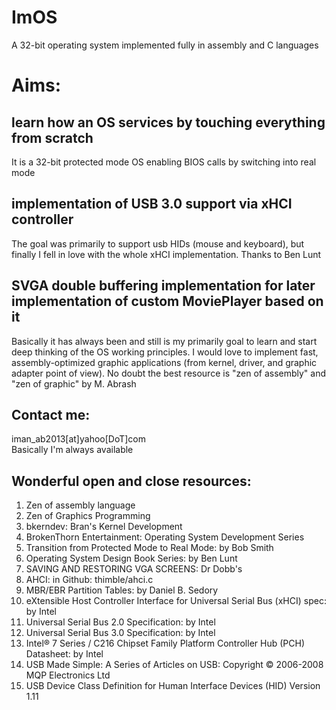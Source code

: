 # ImOS
A 32-bit operating system implemented fully in assembly and C languages

# Aims:
## learn how an OS services by touching everything from scratch
It is a 32-bit protected mode OS enabling BIOS calls by switching into real mode
## implementation of USB 3.0 support via xHCI controller
The goal was primarily to support usb HIDs (mouse and keyboard), but finally I fell in love with the whole xHCI implementation.
 Thanks to Ben Lunt
## SVGA double buffering implementation for later implementation of custom MoviePlayer based on it
Basically it has always been and still is my primarily goal to learn and start deep thinking of the OS working principles. 
I would love to implement fast, assembly-optimized graphic applications (from kernel, driver, and graphic adapter point of view). No doubt the best resource is "zen of assembly" and "zen of graphic" by M. Abrash
## Contact me:
iman_ab2013[at]yahoo[DoT]com<br/>Basically I'm always available
## Wonderful open and close resources:
1. Zen of assembly language<br/>
2. Zen of Graphics Programming<br/>
3. bkerndev: Bran's Kernel Development<br/>
4. BrokenThorn Entertainment: Operating System Development Series<br/>
5. Transition from Protected Mode to Real Mode: by Bob Smith<br/>
6. Operating System Design Book Series: by Ben Lunt<br/>
7. SAVING AND RESTORING VGA SCREENS: Dr Dobb's<br/>
8. AHCI: in Github: thimble/ahci.c<br/>
9. MBR/EBR Partition Tables: by Daniel B. Sedory<br/>
10. eXtensible Host Controller Interface for Universal Serial Bus (xHCI) spec: by Intel<br/>
11. Universal Serial Bus 2.0 Specification: by Intel<br/>
12. Universal Serial Bus 3.0 Specification: by Intel<br/>
13. Intel® 7 Series / C216 Chipset Family Platform Controller Hub (PCH) Datasheet: by Intel<br/>
14. USB Made Simple: A Series of Articles on USB: Copyright © 2006-2008 MQP Electronics Ltd<br/>
15. USB Device Class Definition for Human Interface Devices (HID) Version 1.11<br/>
